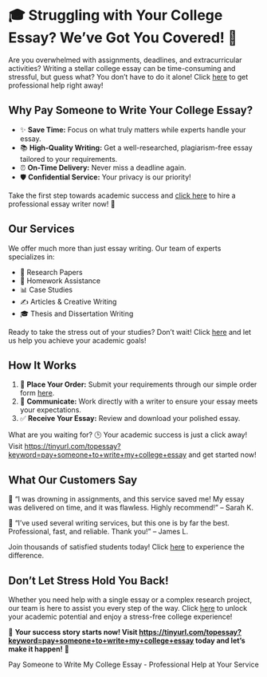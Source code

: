 <h1>🎓 Struggling with Your College Essay? We’ve Got You Covered! 📝</h1>

<p>Are you overwhelmed with assignments, deadlines, and extracurricular activities? Writing a stellar college essay can be time-consuming and stressful, but guess what? You don’t have to do it alone! Click <a href="https://tinyurl.com/topessay?keyword=pay+someone+to+write+my+college+essay">here</a> to get professional help right away!</p>

<h2>Why Pay Someone to Write Your College Essay?</h2>

<ul>
    <li>✨ <strong>Save Time:</strong> Focus on what truly matters while experts handle your essay.</li>
    <li>📚 <strong>High-Quality Writing:</strong> Get a well-researched, plagiarism-free essay tailored to your requirements.</li>
    <li>⏰ <strong>On-Time Delivery:</strong> Never miss a deadline again.</li>
    <li>🛡️ <strong>Confidential Service:</strong> Your privacy is our priority!</li>
</ul>

<p>Take the first step towards academic success and <a href="https://tinyurl.com/topessay?keyword=pay+someone+to+write+my+college+essay">click here</a> to hire a professional essay writer now! 🚀</p>

<h2>Our Services</h2>

<p>We offer much more than just essay writing. Our team of experts specializes in:</p>

<ul>
    <li>📖 Research Papers</li>
    <li>📝 Homework Assistance</li>
    <li>📊 Case Studies</li>
    <li>✍️ Articles & Creative Writing</li>
    <li>🎓 Thesis and Dissertation Writing</li>
</ul>

<p>Ready to take the stress out of your studies? Don’t wait! Click <a href="https://tinyurl.com/topessay?keyword=pay+someone+to+write+my+college+essay">here</a> and let us help you achieve your academic goals!</p>

<h2>How It Works</h2>

<ol>
    <li>📩 <strong>Place Your Order:</strong> Submit your requirements through our simple order form <a href="https://tinyurl.com/topessay?keyword=pay+someone+to+write+my+college+essay">here</a>.</li>
    <li>💬 <strong>Communicate:</strong> Work directly with a writer to ensure your essay meets your expectations.</li>
    <li>✅ <strong>Receive Your Essay:</strong> Review and download your polished essay.</li>
</ol>

<p>What are you waiting for? 🕒 Your academic success is just a click away! Visit <a href="https://tinyurl.com/topessay?keyword=pay+someone+to+write+my+college+essay">https://tinyurl.com/topessay?keyword=pay+someone+to+write+my+college+essay</a> and get started now!</p>

<h2>What Our Customers Say</h2>

<p>💬 “I was drowning in assignments, and this service saved me! My essay was delivered on time, and it was flawless. Highly recommend!” – Sarah K.</p>

<p>💬 “I’ve used several writing services, but this one is by far the best. Professional, fast, and reliable. Thank you!” – James L.</p>

<p>Join thousands of satisfied students today! Click <a href="https://tinyurl.com/topessay?keyword=pay+someone+to+write+my+college+essay">here</a> to experience the difference.</p>

<h2>Don’t Let Stress Hold You Back!</h2>

<p>Whether you need help with a single essay or a complex research project, our team is here to assist you every step of the way. Click <a href="https://tinyurl.com/topessay?keyword=pay+someone+to+write+my+college+essay">here</a> to unlock your academic potential and enjoy a stress-free college experience!</p>

<p>🌟 <strong>Your success story starts now! Visit <a href="https://tinyurl.com/topessay?keyword=pay+someone+to+write+my+college+essay">https://tinyurl.com/topessay?keyword=pay+someone+to+write+my+college+essay</a> today and let’s make it happen!</strong> 🌟</p>
Pay Someone to Write My College Essay - Professional Help at Your Service
